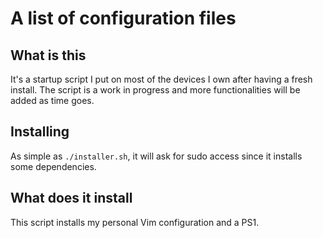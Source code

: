 # A list of configuration files
## What is this
It's a startup script I put on most of the devices I own after having a fresh install. The script is a work in progress and more functionalities will be added as time goes. 
##  Installing
As simple as ```./installer.sh```, it will ask for sudo access since it installs some dependencies.

## What does it install
This script installs my personal Vim configuration and a PS1.
